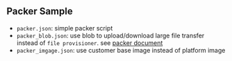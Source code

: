 ## Packer Sample

- `packer.json`: simple packer script
- `packer_blob.json`: use blob to upload/download large file transfer instead of `file provisioner`. see [packer document](https://packer.io/docs/provisioners/file.html#slowness-when-transferring-large-files-over-winrm-)
- `packer_imgage.json`: use customer base image instead of platform image